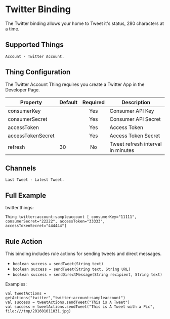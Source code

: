 # Twitter Binding

The Twitter binding allows your home to Tweet it's status, 280 characters at a time.

## Supported Things

```
Account - Twitter Account.

```

## Thing Configuration

The Twitter Account Thing requires you create a Twitter App in the Developer Page.

|   Property        | Default | Required | Description                       |
|-------------------|---------|:--------:|-----------------------------------|
| consumerKey       |         |   Yes    | Consumer API Key                  |
| consumerSecret    |         |   Yes    | Consumer API Secret               |
| accessToken       |         |   Yes    | Access Token                      |
| accessTokenSecret |         |   Yes    | Access Token Secret               |
| refresh           | 30      |   No     | Tweet refresh interval in minutes |


## Channels
```
Last Tweet - Latest Tweet.
```

## Full Example

twitter.things:

```
Thing twitter:account:sampleaccount [ consumerKey="11111", consumerSecret="22222", accessToken="33333", accessTokenSecret="444444"]

```

## Rule Action

This binding includes rule actions for sending tweets and direct messages.

* `boolean success = sendTweet(String text)`
* `boolean success = sendTweet(String text, String URL)`
* `boolean success = sendDirectMessage(String recipient, String text)`

Examples:

```
val tweetActions = getActions("twitter","twitter:account:sampleaccount")
val success = tweetActions.sendTweet("This is A Tweet")
val success = tweetActions.sendTweet("This is A Tweet with a Pic", file:///tmp/201601011031.jpg)

```